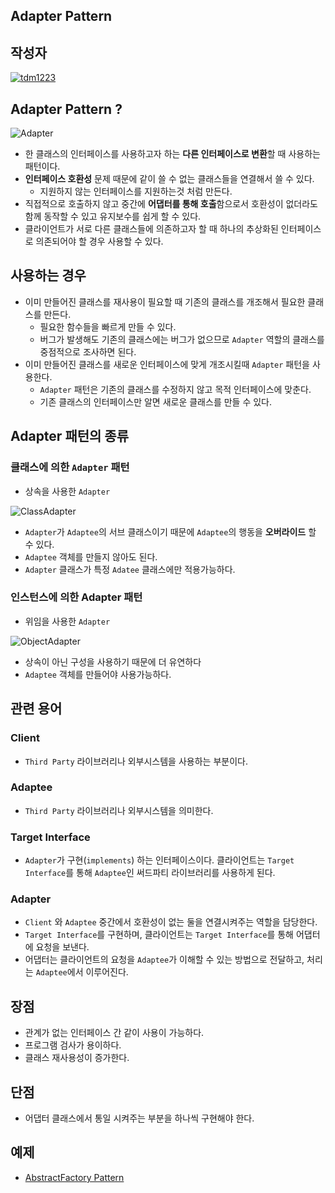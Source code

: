 ## **Adapter Pattern**

## 작성자
[![tdm1223](https://avatars1.githubusercontent.com/u/21440957?s=100&v=4)](https://github.com/tdm1223)

## Adapter Pattern ?

![Adapter](https://user-images.githubusercontent.com/21440957/169350820-e643a67f-f416-4423-bffa-b92f3ba9d244.png)

- 한 클래스의 인터페이스를 사용하고자 하는 **다른 인터페이스로 변환**할 때 사용하는 패턴이다.
- **인터페이스 호환성** 문제 때문에 같이 쓸 수 없는 클래스들을 연결해서 쓸 수 있다.
  - 지원하지 않는 인터페이스를 지원하는것 처럼 만든다.
- 직접적으로 호출하지 않고 중간에 **어댑터를 통해 호출**함으로서 호환성이 없더라도 함께 동작할 수 있고 유지보수를 쉽게 할 수 있다.
- 클라이언트가 서로 다른 클래스들에 의존하고자 할 때 하나의 추상화된 인터페이스로 의존되어야 할 경우 사용할 수 있다.

## 사용하는 경우
- 이미 만들어진 클래스를 재사용이 필요할 때 기존의 클래스를 개조해서 필요한 클래스를 만든다.
    - 필요한 함수들을 빠르게 만들 수 있다.
    - 버그가 발생해도 기존의 클래스에는 버그가 없으므로 `Adapter` 역할의 클래스를 중점적으로 조사하면 된다.
- 이미 만들어진 클래스를 새로운 인터페이스에 맞게 개조시킬때 `Adapter` 패턴을 사용한다.
    - `Adapter` 패턴은 기존의 클래스를 수정하지 않고 목적 인터페이스에 맞춘다.
    - 기존 클래스의 인터페이스만 알면 새로운 클래스를 만들 수 있다.

## Adapter 패턴의 종류
### 클래스에 의한 `Adapter` 패턴

- 상속을 사용한 `Adapter`

![ClassAdapter](https://user-images.githubusercontent.com/21440957/169350873-3fdda04a-52f9-43c0-a3be-c00b70e8fd94.jpg)

- `Adapter`가 `Adaptee`의 서브 클래스이기 때문에 `Adaptee`의 행동을 **오버라이드** 할 수 있다.
- `Adaptee` 객체를 만들지 않아도 된다. 
- `Adapter` 클래스가 특정 `Adatee` 클래스에만 적용가능하다.

### 인스턴스에 의한 Adapter 패턴

- 위임을 사용한 `Adapter`

![ObjectAdapter](https://user-images.githubusercontent.com/21440957/169350902-e5b9cb2f-6c5e-483c-ad71-23afe8d7af2e.jpg)

- 상속이 아닌 구성을 사용하기 때문에 더 유연하다 
- `Adaptee` 객체를 만들어야 사용가능하다.

## 관련 용어
### Client
- `Third Party` 라이브러리나 외부시스템을 사용하는 부분이다.

### Adaptee
- `Third Party` 라이브러리나 외부시스템을 의미한다.

### Target Interface
- `Adapter`가 구현(`implements`) 하는 인터페이스이다. 클라이언트는 `Target Interface`를 통해 `Adaptee`인 써드파티 라이브러리를 사용하게 된다.

### Adapter
- `Client` 와 `Adaptee` 중간에서 호환성이 없는 둘을 연결시켜주는 역할을 담당한다.
- `Target Interface`를 구현하며, 클라이언트는 `Target Interface`를 통해 어댑터에 요청을 보낸다.
- 어댑터는 클라이언트의 요청을 `Adaptee`가 이해할 수 있는 방법으로 전달하고, 처리는 `Adaptee`에서 이루어진다.

## 장점
- 관계가 없는 인터페이스 간 같이 사용이 가능하다.
- 프로그램 검사가 용이하다.
- 클래스 재사용성이 증가한다.

## 단점
- 어댑터 클래스에서 통일 시켜주는 부분을 하나씩 구현해야 한다.

## 예제
- [AbstractFactory Pattern](/code/Adapter.cpp)